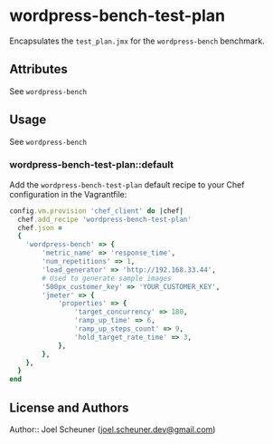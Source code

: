 # wordpress-bench-test-plan

Encapsulates the `test_plan.jmx` for the `wordpress-bench` benchmark.

## Attributes

See `wordpress-bench`

## Usage

See `wordpress-bench`

### wordpress-bench-test-plan::default

Add the `wordpress-bench-test-plan` default recipe to your Chef configuration in the Vagrantfile:

```ruby
config.vm.provision 'chef_client' do |chef|
  chef.add_recipe 'wordpress-bench-test-plan'
  chef.json =
  {
    'wordpress-bench' => {
        'metric_name' => 'response_time',
        'num_repetitions' => 1,
        'load_generator' => 'http://192.168.33.44',
        # Used to generate sample images
        '500px_customer_key' => 'YOUR_CUSTOMER_KEY',
        'jmeter' => {
            'properties' => {
                'target_concurrency' => 180,
                'ramp_up_time' => 6,
                'ramp_up_steps_count' => 9,
                'hold_target_rate_time' => 3,
            },
        },
    },
  }
end
```


## License and Authors

Author:: Joel Scheuner (joel.scheuner.dev@gmail.com)
